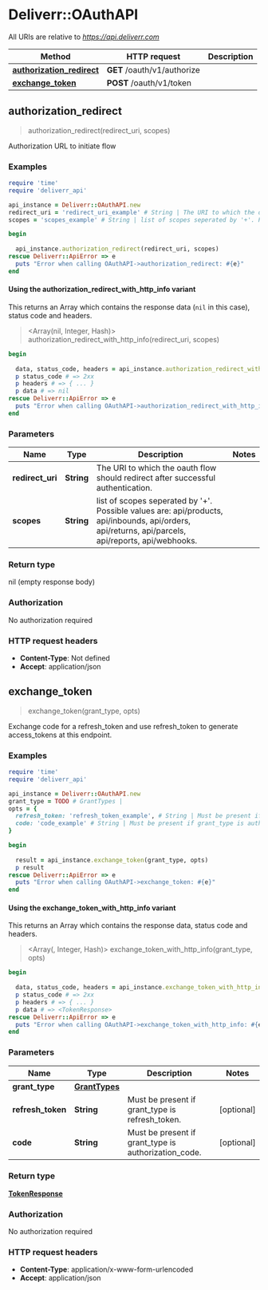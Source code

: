 # Deliverr::OAuthAPI

All URIs are relative to *https://api.deliverr.com*

| Method | HTTP request | Description |
| ------ | ------------ | ----------- |
| [**authorization_redirect**](OAuthAPI.md#authorization_redirect) | **GET** /oauth/v1/authorize |  |
| [**exchange_token**](OAuthAPI.md#exchange_token) | **POST** /oauth/v1/token |  |


## authorization_redirect

> authorization_redirect(redirect_uri, scopes)



Authorization URL to initiate flow

### Examples

```ruby
require 'time'
require 'deliverr_api'

api_instance = Deliverr::OAuthAPI.new
redirect_uri = 'redirect_uri_example' # String | The URI to which the oauth flow should redirect after successful authentication.
scopes = 'scopes_example' # String | list of scopes seperated by '+'. Possible values are: api/products, api/inbounds, api/orders, api/returns, api/parcels, api/reports, api/webhooks.

begin
  
  api_instance.authorization_redirect(redirect_uri, scopes)
rescue Deliverr::ApiError => e
  puts "Error when calling OAuthAPI->authorization_redirect: #{e}"
end
```

#### Using the authorization_redirect_with_http_info variant

This returns an Array which contains the response data (`nil` in this case), status code and headers.

> <Array(nil, Integer, Hash)> authorization_redirect_with_http_info(redirect_uri, scopes)

```ruby
begin
  
  data, status_code, headers = api_instance.authorization_redirect_with_http_info(redirect_uri, scopes)
  p status_code # => 2xx
  p headers # => { ... }
  p data # => nil
rescue Deliverr::ApiError => e
  puts "Error when calling OAuthAPI->authorization_redirect_with_http_info: #{e}"
end
```

### Parameters

| Name | Type | Description | Notes |
| ---- | ---- | ----------- | ----- |
| **redirect_uri** | **String** | The URI to which the oauth flow should redirect after successful authentication. |  |
| **scopes** | **String** | list of scopes seperated by &#39;+&#39;. Possible values are: api/products, api/inbounds, api/orders, api/returns, api/parcels, api/reports, api/webhooks. |  |

### Return type

nil (empty response body)

### Authorization

No authorization required

### HTTP request headers

- **Content-Type**: Not defined
- **Accept**: application/json


## exchange_token

> <TokenResponse> exchange_token(grant_type, opts)



Exchange code for a refresh_token and use refresh_token to generate access_tokens at this endpoint.

### Examples

```ruby
require 'time'
require 'deliverr_api'

api_instance = Deliverr::OAuthAPI.new
grant_type = TODO # GrantTypes | 
opts = {
  refresh_token: 'refresh_token_example', # String | Must be present if grant_type is refresh_token.
  code: 'code_example' # String | Must be present if grant_type is authorization_code.
}

begin
  
  result = api_instance.exchange_token(grant_type, opts)
  p result
rescue Deliverr::ApiError => e
  puts "Error when calling OAuthAPI->exchange_token: #{e}"
end
```

#### Using the exchange_token_with_http_info variant

This returns an Array which contains the response data, status code and headers.

> <Array(<TokenResponse>, Integer, Hash)> exchange_token_with_http_info(grant_type, opts)

```ruby
begin
  
  data, status_code, headers = api_instance.exchange_token_with_http_info(grant_type, opts)
  p status_code # => 2xx
  p headers # => { ... }
  p data # => <TokenResponse>
rescue Deliverr::ApiError => e
  puts "Error when calling OAuthAPI->exchange_token_with_http_info: #{e}"
end
```

### Parameters

| Name | Type | Description | Notes |
| ---- | ---- | ----------- | ----- |
| **grant_type** | [**GrantTypes**](GrantTypes.md) |  |  |
| **refresh_token** | **String** | Must be present if grant_type is refresh_token. | [optional] |
| **code** | **String** | Must be present if grant_type is authorization_code. | [optional] |

### Return type

[**TokenResponse**](TokenResponse.md)

### Authorization

No authorization required

### HTTP request headers

- **Content-Type**: application/x-www-form-urlencoded
- **Accept**: application/json

